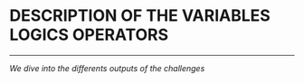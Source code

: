 # DESCRIPTION OF THE VARIABLES LOGICS OPERATORS

********************************************************************************
*We dive into the differents outputs of the challenges*

